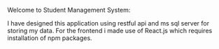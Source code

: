 Welcome to Student Management System:

I have designed this application using restful api and ms sql server for storing my data.
For the frontend i made use of React.js which requires installation of npm packages.
